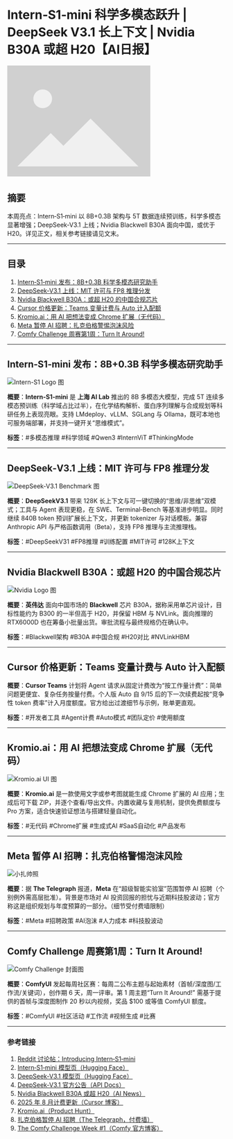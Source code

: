 # Intern‑S1‑mini 科学多模态跃升 | DeepSeek V3.1 长上下文 | Nvidia B30A 或超 H20【AI日报】

![封面图](/assets/images/placeholder.png)

## 摘要

本周亮点：Intern‑S1‑mini 以 8B+0.3B 架构与 5T 数据连续预训练，科学多模态显著增强；DeepSeek‑V3.1 上线；Nvidia Blackwell B30A 面向中国，或优于 H20。详见正文，相关参考链接请见文末。

---

## 目录

1. [Intern‑S1‑mini 发布：8B+0.3B 科学多模态研究助手](#Intern‑S1‑mini-发布：8B+0.3B-科学多模态研究助手)
2. [DeepSeek‑V3.1 上线：MIT 许可与 FP8 推理分发](#DeepSeek‑V3.1-上线：MIT-许可与-FP8-推理分发)
3. [Nvidia Blackwell B30A：或超 H20 的中国合规芯片](#Nvidia-Blackwell-B30A：或超-H20-的中国合规芯片)
4. [Cursor 价格更新：Teams 变量计费与 Auto 计入配额](#Cursor-价格更新：Teams-变量计费与-Auto-计入配额)
5. [Kromio.ai：用 AI 把想法变成 Chrome 扩展（无代码）](#Kromio.ai：用-AI-把想法变成-Chrome-扩展（无代码）)
6. [Meta 暂停 AI 招聘：扎克伯格警惕泡沫风险](#Meta-暂停-AI-招聘：扎克伯格警惕泡沫风险)
7. [Comfy Challenge 周赛第1周：Turn It Around!](#Comfy-Challenge-周赛第1周：Turn-It-Around!)

---

## Intern‑S1‑mini 发布：8B+0.3B 科学多模态研究助手

![Intern-S1 Logo 图](https://cdn-uploads.huggingface.co/production/uploads/642695e5274e7ad464c8a5ba/E43cgEXBRWjVJlU_-hdh6.png)

**概要**：**Intern-S1-mini** 是 **上海 AI Lab** 推出的 8B 多模态大模型，完成 5T 连续多模态预训练（科学域占比过半），在化学结构解析、蛋白序列理解与合成规划等科研任务上表现亮眼。支持 LMdeploy、vLLM、SGLang 与 Ollama，既可本地也可服务端部署，并支持一键开关“思维模式”。

**标签**：#多模态推理 #科学领域 #Qwen3 #InternViT #ThinkingMode

---

## DeepSeek‑V3.1 上线：MIT 许可与 FP8 推理分发

![DeepSeek‑V3.1 Benchmark 图](https://cdn.deepseek.com/api-docs/v3.1_benchmark_1.webp)

**概要**：**DeepSeekV3.1** 带来 128K 长上下文与可一键切换的“思维/非思维”双模式；工具与 Agent 表现更稳，在 SWE、Terminal‑Bench 等基准进步明显。同时继续 840B token 预训扩展长上下文，并更新 tokenizer 与对话模板。兼容 Anthropic API 与严格函数调用（Beta），支持 FP8 推理与主流推理栈。

**标签**：#DeepSeekV31 #FP8推理 #训练配置 #MIT许可 #128K上下文

---

## Nvidia Blackwell B30A：或超 H20 的中国合规芯片

![Nvidia Logo 图](https://www.artificialintelligence-news.com/wp-content/uploads/2025/08/New-Nvidia-Blackwell-chip-for-China-may-outpace-H20-model-2048x1280.jpg)

**概要**：**英伟达** 面向中国市场的 **Blackwell** 芯片 B30A，据称采用单芯片设计，目标性能约为 B300 的一半但高于 H20，并保留 HBM 与 NVLink。面向推理的 RTX6000D 也在筹备小批量出货。审批流程与最终规格仍在确认中。

**标签**：#Blackwell架构 #B30A #中国合规 #H20对比 #NVLinkHBM

---

## Cursor 价格更新：Teams 变量计费与 Auto 计入配额

**概要**：**Cursor Teams** 计划将 Agent 请求从固定计费改为“按工作量计费”：简单问题更便宜、复杂任务按量付费。个人版 Auto 自 9/15 后的下一次续费起按“竞争性 token 费率”计入月度额度。官方给出过渡细节与示例，账单更直观。

**标签**：#开发者工具 #Agent计费 #Auto模式 #团队定价 #使用额度

---

## Kromio.ai：用 AI 把想法变成 Chrome 扩展（无代码）

![Kromio.ai UI 图](https://ph-files.imgix.net/6653dd38-3a94-4b21-9025-79e37491a652.jpeg?auto=compress&codec=mozjpeg&cs=strip&auto=format)

**概要**：**Kromio.ai** 是一款使用文字或参考图就能生成 Chrome 扩展的 AI 应用；生成后可下载 ZIP，并逐个查看/导出文件。内置收藏与复用机制，提供免费额度与 Pro 方案，适合快速验证想法与搭建轻量自动化。

**标签**：#无代码 #Chrome扩展 #生成式AI #SaaS自动化 #产品发布

---

## Meta 暂停 AI 招聘：扎克伯格警惕泡沫风险

![小扎帅照](https://www.telegraph.co.uk/content/dam/briefs/2025/08/21/TELEMMGLPICT000433988762_17557643412340_trans_NvBQzQNjv4Bqek9vKm18v_rkIPH9w2GMNpPHkRvugymKLtqq96r_VP8.jpeg?imwidth=960)

**概要**：据 **The Telegraph** 报道，**Meta** 在“超级智能实验室”范围暂停 AI 招聘（个别例外需高层批准）。背景是市场对 AI 投资回报的担忧与近期科技股波动；官方称这是组织规划与年度预算的一部分。（细节受付费墙限制）

**标签**：#Meta #招聘政策 #AI泡沫 #人力成本 #科技股波动

---

## Comfy Challenge 周赛第1周：Turn It Around!

![Comfy Challenge 封面图](https://substack-post-media.s3.amazonaws.com/public/images/0c97a346-17cf-484d-acc5-65134b0f7af1_1024x1024.png)

**概要**：**ComfyUI** 发起每周社区赛：每周二公布主题与起始素材（首帧/深度图/工作流/关键词），创作期 6 天，周一评审。第 1 周主题“Turn It Around!” 需基于提供的首帧与深度图制作 20 秒以内视频，奖品 $100 或等值 ComfyUI 额度。

**标签**：#ComfyUI #社区活动 #工作流 #视频生成 #比赛

---

### **参考链接**
1. [Reddit 讨论帖：Introducing Intern‑S1‑mini](https://www.reddit.com/r/LocalLLaMA/comments/1mw724q/introducing_interns1mini_a_lightweight_version_of/)
2. [Intern‑S1‑mini 模型页（Hugging Face）](https://huggingface.co/internlm/Intern-S1-mini)
3. [DeepSeek‑V3.1 模型页（Hugging Face）](https://huggingface.co/deepseek-ai/DeepSeek-V3.1/tree/main)
4. [DeepSeek‑V3.1 官方公告（API Docs）](https://api-docs.deepseek.com/news/news250821)
5. [Nvidia Blackwell B30A 或超 H20（AI News）](https://www.artificialintelligence-news.com/news/new-nvidia-blackwell-chip-for-china-may-outpace-h20-model/)
6. [2025 年 8 月计费更新（Cursor 博客）](https://cursor.com/en/blog/aug-2025-pricing)
7. [Kromio.ai（Product Hunt）](https://www.producthunt.com/posts/kromio-ai)
8. [扎克伯格暂停 AI 招聘（The Telegraph，付费墙）](https://www.telegraph.co.uk/business/2025/08/21/zuckerberg-freezes-ai-hiring-amid-bubble-fears/)
9. [The Comfy Challenge Week #1（Comfy 官方博客）](https://blog.comfy.org/p/the-comfy-challenge-week-1)
